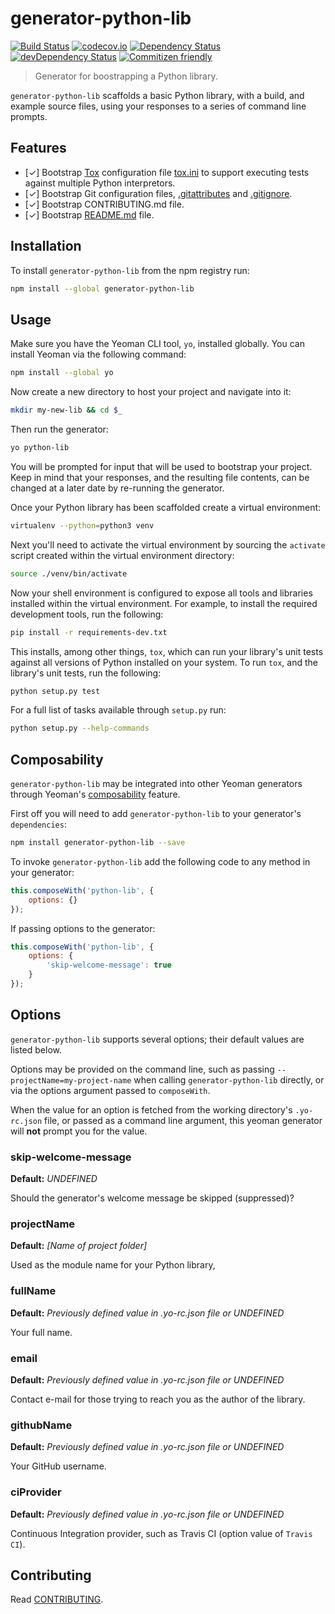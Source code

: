 # generator-python-lib

[![Build Status](https://travis-ci.org/hbetts/generator-python-lib.svg?branch=master)](https://travis-ci.org/hbetts/generator-python-lib)
[![codecov.io](https://codecov.io/github/hbetts/generator-python-lib/coverage.svg?branch=master)](https://codecov.io/github/hbetts/generator-python-lib?branch=master)
[![Dependency Status](https://david-dm.org/hbetts/generator-python-lib.svg)](https://david-dm.org/hbetts/generator-python-lib)
[![devDependency Status](https://david-dm.org/hbetts/generator-python-lib/dev-status.svg)](https://david-dm.org/hbetts/generator-python-lib#info=devDependencies)
[![Commitizen friendly](https://img.shields.io/badge/commitizen-friendly-brightgreen.svg)](http://commitizen.github.io/cz-cli/)

> Generator for boostrapping a Python library.

`generator-python-lib` scaffolds a basic Python library, with a build, and example source files, using your responses to a series of command line prompts.

## Features

* [&#x2713;] Bootstrap [Tox](https://tox.readthedocs.org/en/latest/index.html) configuration file [tox.ini](https://tox.readthedocs.org/en/latest/config.html) to support executing tests against multiple Python interpretors.
* [&#x2713;] Bootstrap Git configuration files, [.gitattributes](https://www.kernel.org/pub/software/scm/git/docs/gitattributes.html) and [.gitignore](https://www.kernel.org/pub/software/scm/git/docs/gitignore.html).
* [&#x2713;] Bootstrap CONTRIBUTING.md file.
* [&#x2713;] Bootstrap [README.md](https://en.wikipedia.org/wiki/README) file.

## Installation

To install `generator-python-lib` from the npm registry run:

```bash
npm install --global generator-python-lib
```

## Usage

Make sure you have the Yeoman CLI tool, `yo`, installed globally. You can install Yeoman via the following command:

```bash
npm install --global yo
```

Now create a new directory to host your project and navigate into it:

```bash
mkdir my-new-lib && cd $_
```

Then run the generator:

```bash
yo python-lib
```

You will be prompted for input that will be used to bootstrap your project. Keep in mind that your responses, and the resulting file contents, can be changed at a later date by re-running the generator.

Once your Python library has been scaffolded create a virtual environment:

```bash
virtualenv --python=python3 venv
```

Next you'll need to activate the virtual environment by sourcing the `activate` script created within the virtual environment directory:

```bash
source ./venv/bin/activate
```

Now your shell environment is configured to expose all tools and libraries installed within the virtual environment. For example, to install the required development tools, run the following:

```bash
pip install -r requirements-dev.txt
```

This installs, among other things, `tox`, which can run your library's unit tests against all versions of Python installed on your system. To run `tox`, and the library's unit tests, run the following:

```bash
python setup.py test
```

For a full list of tasks available through `setup.py` run:

```bash
python setup.py --help-commands
```

## Composability

`generator-python-lib` may be integrated into other Yeoman generators through Yeoman's [composability](http://yeoman.io/authoring/composability.html) feature.

First off you will need to add `generator-python-lib` to your generator's `dependencies`:

```bash
npm install generator-python-lib --save
```

To invoke `generator-python-lib` add the following code to any method in your generator:

```javascript
this.composeWith('python-lib', {
    options: {}
});
```

If passing options to the generator:

```javascript
this.composeWith('python-lib', {
    options: {
        'skip-welcome-message': true
    }
});
```

## Options

`generator-python-lib` supports several options; their default values are listed below.

Options may be provided on the command line, such as passing `--projectName=my-project-name` when calling `generator-python-lib` directly, or via the options argument passed to `composeWith`.

When the value for an option is fetched from the working directory's `.yo-rc.json` file, or passed as a command line argument, this yeoman generator will **not** prompt you for the value.

### skip-welcome-message
**Default:** _UNDEFINED_

Should the generator's welcome message be skipped (suppressed)?

### projectName
**Default:** _[Name of project folder]_

Used as the module name for your Python library,

### fullName
**Default:** _Previously defined value in .yo-rc.json file or UNDEFINED_

Your full name.

### email
**Default:** _Previously defined value in .yo-rc.json file or UNDEFINED_

Contact e-mail for those trying to reach you as the author of the library.

### githubName
**Default:** _Previously defined value in .yo-rc.json file or UNDEFINED_

Your GitHub username.

### ciProvider
**Default:** _Previously defined value in .yo-rc.json file or UNDEFINED_

Continuous Integration provider, such as Travis CI (option value of `Travis CI`).

## Contributing

Read [CONTRIBUTING](CONTRIBUTING.md).
